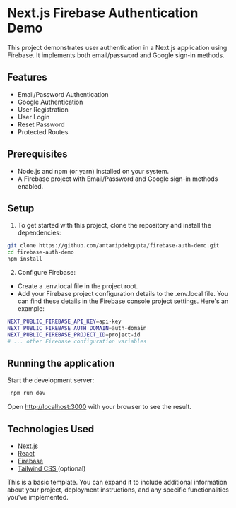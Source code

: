 # Next.js Firebase Authentication Demo

This project demonstrates user authentication in a Next.js application using Firebase.
It implements both email/password and Google sign-in methods.

## Features

- Email/Password Authentication
- Google Authentication
- User Registration
- User Login
- Reset Password
- Protected Routes

## Prerequisites

- Node.js and npm (or yarn) installed on your system.
- A Firebase project with Email/Password and Google sign-in methods enabled.

## Setup

1. To get started with this project, clone the repository and install the dependencies:
```bash
git clone https://github.com/antaripdebgupta/firebase-auth-demo.git
cd firebase-auth-demo
npm install
```

2. Configure Firebase:
- Create a .env.local file in the project root.
- Add your Firebase project configuration details to the .env.local file. You can find these details in the Firebase console project settings. Here's an example:
```bash 
NEXT_PUBLIC_FIREBASE_API_KEY=api-key
NEXT_PUBLIC_FIREBASE_AUTH_DOMAIN=auth-domain
NEXT_PUBLIC_FIREBASE_PROJECT_ID=project-id
# ... other Firebase configuration variables
```

## Running the application
Start the development server:
```bash
 npm run dev
 ```
 Open [http://localhost:3000](http://localhost:3000) with your browser to see the result.

## Technologies Used
- [Next.js](https://nextjs.org/)
- [React](https://react.dev/)
- [Firebase](https://firebase.google.com/)
- [Tailwind CSS ](https://tailwindcss.com/) (optional)

This is a basic template. You can expand it to include additional information about your project, deployment instructions, and any specific functionalities you've implemented.